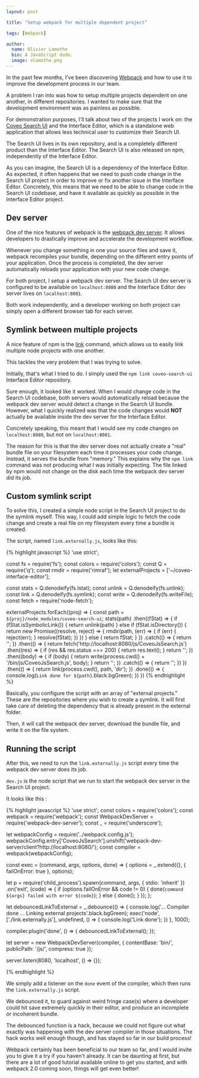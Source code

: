 ```yaml
---
layout: post

title: "Setup webpack for multiple dependent project"

tags: [Webpack]

author:
  name: Olivier Lamothe
  bio: A JavaScript dude.
  image: olamothe.png
---
```


In the past few months, I've been discovering [Webpack](https://webpack.github.io/) and how to use it to improve the development process in our team. 

A problem I ran into was how to setup multiple projects dependent on one another, in different repositories. 
I wanted to make sure that the development environment was as painless as possible.

<!-- more -->

For demonstration purposes, I'll talk about two of the projects I work on: the [Coveo Search UI](https://github.com/coveo/search-ui) and the Interface Editor, which is a standalone web application that allows less technical user to customize their Search UI.

The Search UI lives in its own repository, and is a completely different product than the Interface Editor.
The Search UI is also released on npm, independently of the Interface Editor. 

As you can imagine, the Search UI is a dependency of the Interface Editor. As expected, it often happens that we need to push code change in the Search UI project in order to improve or fix another issue in the Interface Editor. Concretely, this means that we need to be able to change code in the Search UI codebase, and have it available as quickly as possible in the Interface Editor project.

## Dev server

One of the nice features of webpack is the [webpack dev server](https://webpack.github.io/docs/webpack-dev-server.html). It allows developers to drastically improve and accelerate the development workflow. 

Whenever you change something in one your source files and save it, webpack recompiles your bundle, depending on the different entry points of your application. Once the process is completed, the dev server automatically reloads your application with your new code change.

For both project, I setup a webpack dev server. The Search UI dev server is configured to be available on `localhost:8080` and the Interface Editor dev server lives on `localhost:8081`.

Both work independently, and a developer working on both project can simply open a different browser tab for each server.

## Symlink between multiple projects

A nice feature of npm is the [link](https://docs.npmjs.com/cli/link) command, which allows us to easily link multiple node projects with one another.

This tackles the very problem that I was trying to solve.

Initially, that's what I tried to do. I simply used the `npm link coveo-search-ui` Interface Editor repository. 

Sure enough, it looked like it worked. When I would change code in the Search UI codebase, both servers would automatically reload because the webpack dev server would detect a change in the Search UI bundle. However, what I quickly realized was that the code changes would **NOT** actually be available inside the dev server for the Interface Editor.

Concretely speaking, this meant that I would see my code changes on `localhost:8080`, but not on `localhost:8081`.

The reason for this is that the dev server does not actually create a "real" bundle file on your filesystem each time it processes your code change. Instead, it serves the bundle from "memory." This explains why the `npm link` command was not producing what I was initially expecting. The file linked by npm would not change on the disk each time the webpack dev server did its job.

## Custom symlink script

To solve this, I created a simple node script in the Search UI project to do the symlink myself. This way, I could add simple logic to fetch the code change and create a real file on my filesystem every time a bundle is created.

The script, named `link.externally.js`, looks like this:

{% highlight javascript %}
'use strict';

const fs = require('fs');
const colors = require('colors');
const Q = require('q');
const rmdir = require('rimraf');
let externalProjects = ['~/coveo-interface-editor'];

const stats = Q.denodeify(fs.lstat);
const unlink = Q.denodeify(fs.unlink);
const link = Q.denodeify(fs.symlink);
const write = Q.denodeify(fs.writeFile);
const fetch = require('node-fetch');


externalProjects.forEach((proj) => {
const path = `${proj}/node_modules/coveo-search-ui`;
stats(path)
    .then((fStat) => {
      if (fStat.isSymbolicLink()) {
        return unlink(path)
      } else if (fStat.isDirectory()) {
        return new Promise((resolve, reject) => {
          rmdir(path, (err) => {
            if (err) {
              reject(err);
            }
            resolve(fStat);
          })
        })
      } else {
        return fStat;
      }
    })
    .catch(() => {
      return '';
    })
    .then(() => {
      return fetch('http://localhost:8080/js/CoveoJsSearch.js')
          .then((res) => {
            if (res && res.status === 200) {
              return res.text();
            }
            return '';
          })
          .then((body) => {
            if (body) {
              return write(process.cwd() + '/bin/js/CoveoJsSearch.js', body);
            }
            return '';
          })
          .catch(() => {
            return '';
          })
    })
    .then(() => {
      return link(process.cwd(), path, 'dir');
    })
    .done(() => {
      console.log(`Link done for ${path}`.black.bgGreen);
    })
})
{% endhighlight %}


Basically, you configure the script with an array of "external projects." These are the repositories where you wish to create a symlink. It will first take care of deleting the dependency that is already present in the external folder.

Then, it will call the webpack dev server, download the bundle file, and write it on the file system.

## Running the script

After this, we need to run the `link.externally.js` script every time the webpack dev server does its job.

`dev.js` is the node script that we run to start the webpack dev server in the Search UI project.

It looks like this :

{% highlight javascript %}
'use strict';
const colors = require('colors');
const webpack = require('webpack');
const WebpackDevServer = require('webpack-dev-server');
const _ = require('underscore');

let webpackConfig = require('../webpack.config.js');
webpackConfig.entry['CoveoJsSearch'].unshift('webpack-dev-server/client?http://localhost:8080/');
const compiler = webpack(webpackConfig);

const exec = (command, args, options, done) => {
  options = _.extend({}, {
    failOnError: true
  }, options);
  
  let p = require('child_process').spawn(command, args, {
    stdio: 'inherit'
  })
  .on('exit', (code) => {
    if (options.failOnError && code != 0) {
      done(`command ${args} failed with error ${code}`);
    } else {
      done();
    }
  });
};

let debouncedLinkToExternal = _.debounce(() => {
  console.log('... Compiler done ... Linking external projects'.black.bgGreen);
  exec('node', ['./link.externally.js'], undefined, () => {
    console.log('Link done');
  })
}, 1000);

compiler.plugin('done', () => {
  debouncedLinkToExternal();
});

let server = new WebpackDevServer(compiler, {
  contentBase: 'bin/',
  publicPath: '/js/',
  compress: true
});

server.listen(8080, 'localhost', () => {});

{% endhighlight %}

We simply add a listener on the `done` event of the compiler, which then runs the `link.externally.js` script. 

We debounced it, to guard against weird fringe case(s) where a developer could hit save extremely quickly in their editor, and produce an incomplete or incoherent bundle. 

The debounced function is a hack, because we could not figure out what exactly was happening with the dev server compiler in those situations. 
The hack works well enough though, and has stayed so far in our build process!

Webpack certainly has been beneficial to our team so far, and I would invite you to give it a try if you haven't already. It can be daunting at first, but there are a lot of good tutorial available online to get you started, and with webpack 2.0 coming soon, things will get even better!
